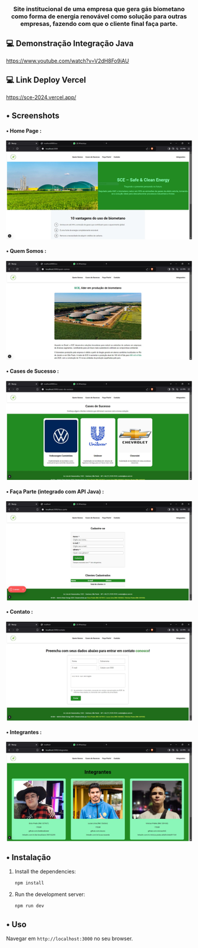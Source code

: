 <a name="readme-top"></a>  

<br />
<div align="center">
  <h3 align="center">Site institucional de uma empresa que gera gás biometano como forma de energia renovável como solução para outras empresas, fazendo com que o cliente final faça parte.</h3>
</div>

## 💻 Demonstração Integração Java
https://www.youtube.com/watch?v=V2dH8Fo9iAU

## 💻 Link Deploy Vercel
https://sce-2024.vercel.app/

## • Screenshots

####  •  Home Page :

[![Home Page](https://github.com/olucso/assets/blob/main/4.jpg)]()

#### •  Quem Somos :

[![Quem Somos](https://github.com/olucso/assets/blob/main/5.jpeg)]()

#### •  Cases de Sucesso :

[![Cases de Sucesso](https://github.com/olucso/assets/blob/main/7.jpg)]()

#### •  Faça Parte (integrado com API Java) :

[![Faça Parte](https://github.com/olucso/assets/blob/main/8.jpg)]()

#### •  Contato :

[![Contato](https://github.com/olucso/assets/blob/main/9.jpg)]()

#### •  Integrantes :

[![Integrantes](https://github.com/olucso/assets/blob/main/10.jpg)]()

## • Instalação

1. Install the dependencies:

   ```sh
   npm install
   ```

2. Run the development server:

   ```sh
   npm run dev
   ```


## • Uso

Navegar em `http://localhost:3000` no seu browser.
